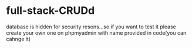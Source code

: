 # full-stack-CRUDd

database is hidden for security resons...so if you want to test it please create your own one on phpmyadmin with name provided in code(you can cahnge it)

